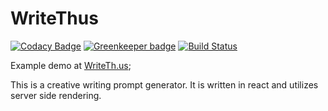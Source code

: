 # WriteThus 

[![Codacy Badge](https://api.codacy.com/project/badge/Grade/107d87a4375c4f65a547f9c4ed62e19d)](https://www.codacy.com/app/axtscz/writethus?utm_source=github.com&utm_medium=referral&utm_content=axtscz/writethus&utm_campaign=badger)
[![Greenkeeper badge](https://badges.greenkeeper.io/axtscz/writethus.svg)](https://greenkeeper.io/)
[![Build Status](https://travis-ci.org/axtscz/writethus.svg?branch=master)](https://travis-ci.org/axtscz/writethus)


Example demo at [WriteTh.us](writeth.us);

This is a creative writing prompt generator. It is written in react and utilizes server side rendering.